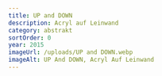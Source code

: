```yaml
---
title: UP and DOWN
description: Acryl auf Leinwand
category: abstrakt
sortOrder: 0
year: 2015
imageUrl: /uploads/UP and DOWN.webp
imageAlt: UP And DOWN, Acryl Auf Leinwand
---
```

